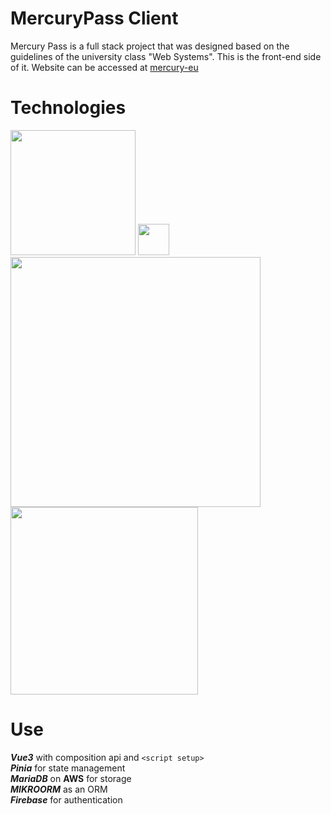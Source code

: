 # MercuryPass Client
Mercury Pass is a full stack project that was designed based on the guidelines of the university class "Web Systems".
This is the front-end side of it.
Website can be accessed at [mercury-eu](https://mercury-eu.web.app)

# Technologies
<img src="https://upload.wikimedia.org/wikipedia/commons/thumb/9/95/Vue.js_Logo_2.svg/250px-Vue.js_Logo_2.svg.png" width="200">
<img src="https://pinia.vuejs.org/logo.svg" width="50">
<img src="https://mikro-orm.io/img/logo.svg" width="400">
<img src="https://firebase.google.com/static/images/brand-guidelines/logo-built_white.png" width="300">

# Use 
***Vue3*** with composition api and `<script setup>`  
***Pinia*** for state management  
***MariaDB*** on **AWS** for storage  
***MIKROORM*** as an ORM  
***Firebase*** for authentication  

